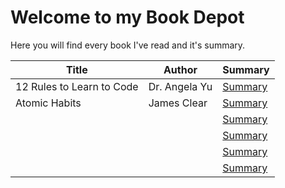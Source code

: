 <h1>Welcome to my Book Depot</h1>
<p>Here you will find every book I've read and it's summary.</p>

<table>
    <thead>
        <th>Title</th>
        <th>Author</th>
        <th>Summary</th>
    </thead>
    <tbody>
        <tr>
            <td>12 Rules to Learn to Code</td>
            <td>Dr. Angela Yu</td>
            <td><a href="12-rules-to-learn-to-code.html">Summary</a></td>
        </tr>
        <tr>
            <td>Atomic Habits</td>
            <td>James Clear</td>
            <td><a href="#">Summary</a></td>
        </tr>
        <tr>
            <td></td>
            <td></td>
            <td><a href="#">Summary</a></td>
        </tr>
        <tr>
            <td></td>
            <td></td>
            <td><a href="#">Summary</a></td>
        </tr>
        <tr>
            <td></td>
            <td></td>
            <td><a href="#">Summary</a></td>
        </tr>
        <tr>
            <td></td>
            <td></td>
            <td><a href="#">Summary</a></td>
        </tr>
    </tbody>
</table>